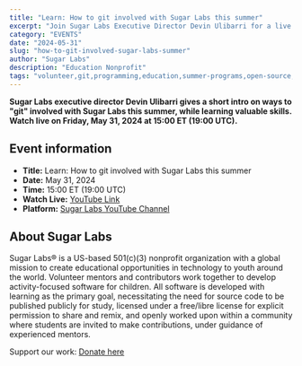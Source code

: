 ```yaml
---
title: "Learn: How to git involved with Sugar Labs this summer"
excerpt: "Join Sugar Labs Executive Director Devin Ulibarri for a live session on how to get involved with Sugar Labs this summer while learning valuable programming skills and contributing to educational software."
category: "EVENTS"
date: "2024-05-31"
slug: "how-to-git-involved-sugar-labs-summer"
author: "Sugar Labs"
description: "Education Nonprofit"
tags: "volunteer,git,programming,education,summer-programs,open-source,mentorship,coding"
---
```

<!-- markdownlint-disable -->

**Sugar Labs executive director Devin Ulibarri gives a short intro on ways to "git" involved with Sugar Labs this summer, while learning valuable skills. Watch live on Friday, May 31, 2024 at 15:00 ET (19:00 UTC).**

## Event information

- **Title:** Learn: How to git involved with Sugar Labs this summer  
- **Date:** May 31, 2024  
- **Time:** 15:00 ET (19:00 UTC)  
- **Watch Live:** [YouTube Link](https://www.youtube.com/watch?v=W5ZLFBZkE34)  
- **Platform:** [Sugar Labs YouTube Channel](https://www.youtube.com/@SugarlabsOrg-EN/streams)

## About Sugar Labs

Sugar Labs® is a US-based 501(c)(3) nonprofit organization with a global mission to create educational opportunities in technology to youth around the world. Volunteer mentors and contributors work together to develop activity-focused software for children. All software is developed with learning as the primary goal, necessitating the need for source code to be published publicly for study, licensed under a free/libre license for explicit permission to share and remix, and openly worked upon within a community where students are invited to make contributions, under guidance of experienced mentors.

Support our work: [Donate here](https://www.sugarlabs.org/donate/)
